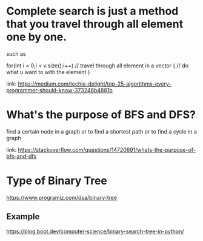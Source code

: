 # Complete search is just a method that you travel through all element one by one.

such as

for(int i = 0;i < v.size();i++) // travel through all element in a vector 
{ 
	// do what u want to with the element 
} 


link: https://medium.com/techie-delight/top-25-algorithms-every-programmer-should-know-373246b4881b

# What's the purpose of BFS and DFS?
find a certain node in a graph or
to find a shortest path or
to find a cycle in a graph

link: https://stackoverflow.com/questions/14720691/whats-the-purpose-of-bfs-and-dfs



# Type of Binary Tree
https://www.programiz.com/dsa/binary-tree

## Example
https://blog.boot.dev/computer-science/binary-search-tree-in-python/


